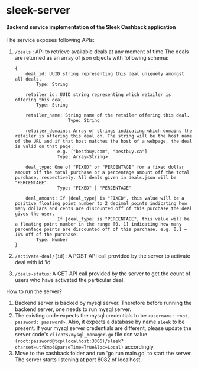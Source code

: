 # sleek-server
#### Backend service implementation of the Sleek Cashback application

The service exposes following APIs:
1. `/deals` : API to retrieve available deals at any moment of time
	The deals are returned as an array of json objects with following schema:
  	```
	{
  		deal_id: UUID string representing this deal uniquely amongst all deals.
			Type: String

  		retailer_id: UUID string representing which retailer is offering this deal.
			Type: String

  		retailer_name: String name of the retailer offering this deal.
                    	Type: String

  		retailer_domains: Array of strings indicating which domains the retailer is offering this deal on. The string will be the host name of the URL and if that host matches the host of a webpage, the deal is valid on that page.
                    e.g. ["bestbuy.com", "bestbuy.ca"]
                    Type: Array<String>

  		deal_type: One of "FIXED" or "PERCENTAGE" for a fixed dollar amount off the total purchase or a percentage amount off the total purchase, respectively. All deals given in deals.json will be "PERCENTAGE".
                    Type: "FIXED" | "PERCENTAGE"

  		deal_amount: If |deal_type| is "FIXED", this value will be a positive floating point number to 2 decimal points indicating how many dollars and cents are discounted off of this purchase the deal gives the user.
                    If |deal_type| is "PERCENTAGE", this value will be a floating point number in the range [0, 1] indicating how many percentage points are discounted off of this purchase. e.g. 0.1 = 10% off of the purchase.
			Type: Number
	}
	```

2. `/activate-deal/{id}`: A POST API call provided by the server to activate deal with id 'id'

3. `/deals-status`: A GET API call provided by the server to get the count of users who have activated the particular deal.

How to run the server?

1. Backend server is backed by mysql server. Therefore before running the backend server, one needs to run mysql server.
2. The existing code expects the mysql credentials to be `<username: root, password: password>`. Also, it expects a database by name `sleek` to be present. If your mysql server credentials are different, please update the server code's `clients/mysql_manager.go` file dsn value ```(root:password@tcp(localhost:3306)/sleek?charset=utf8mb4&parseTime=True&loc=Local)``` accordingly.
3. Move to the cashback folder and run 'go run main.go' to start the server. The server starts listening at port 8082 of localhost.
